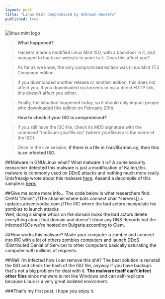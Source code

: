 ```yaml
---
layout: post
title: "Linux Mint Compromised by Unknown Hackers"
published: true
---
```



![linux mint logo](http://www.case-badges.com/images/linux_mint_label_1.jpg)
> **What happened?**

> Hackers made a modified Linux Mint ISO, with a backdoor in it, and managed to hack our website to point to it.
Does this affect you?

> As far as we know, the only compromised edition was Linux Mint 17.3 Cinnamon edition.

> If you downloaded another release or another edition, this does not affect you. If you downloaded via torrents or via a direct HTTP link, this doesn’t affect you either.

> Finally, the situation happened today, so it should only impact people who downloaded this edition on February 20th.

> **How to check if your ISO is compromised?**

> If you still have the ISO file, check its MD5 signature with the command “md5sum yourfile.iso” (where yourfile.iso is the name of the ISO).

> Once in the live session, **if there is a file in /var/lib/man.cy, then this is an infected ISO.**

##Malware in GNU/Linux what? What malware it is?
A some security researcher detected this malware is just a modification of Kaiten,this malware is commonly used on DDoS attacks and nothing much more really. Unixfreaxjp wrote about this malware [here](http://blog.malwaremustdie.org/2013/05/story-of-unix-trojan-tsunami-ircbot-w.html "here").
Aaaand a decompile of this sample is [here.](https://gist.github.com/Oweoqi/31239851e5b84dbba894 "here.")

##Give me some more info...
The code below is what researchers find:
				CHAN "#mint" //The channel where bots connect
				char *servers[] = updates.absentvodka.com //The IRC where the bad actors manipulate his zombies to launch attacks	
Well, doing a simple whois on the domain looks the bad actors delete everything about that domain and doesn't show any DNS Records but the infected ISOs we're hosted on Bulgaria according to Clem.

##How works this malware?
Made your computer a zombie and connect into IRC with a lot of others zombies computers and launch DDoS (Distributed Denial of Service) to other computers basically saturating the computer with millions of requests.

##Well i'm infected how i can remove this shit?
The best solution is reinstall the ISO and check the hash of the ISO file, anyway if you have backups that's not a big problem for deal with it. **The malware itself can't infect other files** since malware is not like Windows and can self-replicate because Linux is a very great isolated enviroment. 

###That's my first post, i hope you enjoy it.
